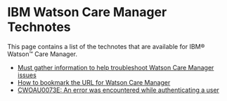 # IBM Watson Care Manager Technotes

This page contains a list of the technotes that are available for IBM® Watson™ Care Manager.

* [Must gather information to help troubleshoot Watson Care Manager issues](https://www.ibm.com/support/pages/node/745503)
* [How to bookmark the URL for Watson Care Manager](https://www.ibm.com/support/pages/node/887341)
* [CWOAU0073E: An error was encountered while authenticating a user](https://www.ibm.com/support/pages/node/1283884)
